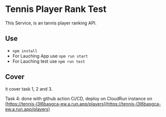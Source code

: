 # Tennis Player Rank Test

This Service, is an tannis player ranking API.

## Use 

- `npm install`
- For Lauching App use `npm run start`
- For Lauching test use `npm run test`

## Cover 

it cover task 1, 2 and 3.

Task 4: done with github action Ci/CD, deploy on CloudRun instance  on [https://tennis-l3l6basgca-ew.a.run.app/players](https://tennis-l3l6basgca-ew.a.run.app/players)